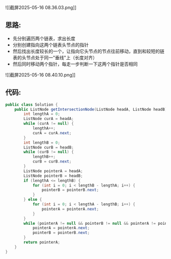 ![[截屏2025-05-16 08.36.03.png]]
## 思路:

- 先分别遍历两个链表，求出长度
- 分别创建指向这两个链表头节点的指针
- 然后找出长度较长的一个，让指向它头节点的节点往前移动，直到和较短的链表的头节点处于同一"垂线"上（长度对齐）
- 然后同时移动两个指针，每走一步判断一下这两个指针是否相同

![[截屏2025-05-16 08.40.10.png]]

## 代码:

```java
public class Solution {
    public ListNode getIntersectionNode(ListNode headA, ListNode headB) {
        int lengthA = 0;
        ListNode curA = headA;
        while (curA != null) {
            lengthA++;
            curA = curA.next;
        }
        int lengthB = 0;
        ListNode curB = headB;
        while (curB != null) {
            lengthB++;
            curB = curB.next;
        }
        ListNode pointerA = headA;
        ListNode pointerB = headB;
        if (lengthA <= lengthB) {
            for (int i = 0; i < lengthB - lengthA; i++) {
                pointerB = pointerB.next;
            }
        } else {
            for (int i = 0; i < lengthA - lengthB; i++) {
                pointerA = pointerA.next;
            }
        }
        while (pointerA != null && pointerB != null && pointerA != pointerB) {
            pointerA = pointerA.next;
            pointerB = pointerB.next;
        }
        return pointerA;
    }
}
```
